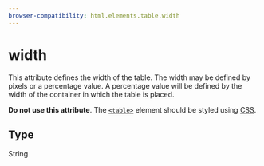 ```yaml
---
browser-compatibility: html.elements.table.width
---
```


# width

This attribute defines the width of the table. The width may be defined by pixels or a percentage value. A percentage value will be defined by the width of the container in which the table is placed.

**Do not use this attribute**. The [`<table>`](https://developer.mozilla.org/en-US/docs/Web/HTML/Element/table) element should be styled using [CSS](https://developer.mozilla.org/en-US/docs/CSS).

## Type

String
